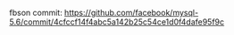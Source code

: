 fbson commit: 
https://github.com/facebook/mysql-5.6/commit/4cfccf14f4abc5a142b25c54ce1d0f4dafe95f9c

